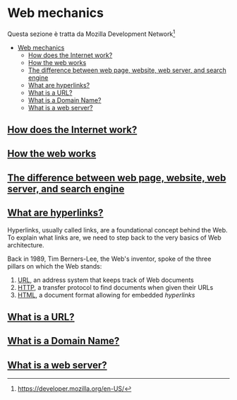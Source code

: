 # Web mechanics

Questa sezione è tratta da Mozilla Development Network[^1]

- [Web mechanics](#web-mechanics)
  - [How does the Internet work?](#how-does-the-internet-work)
  - [How the web works](#how-the-web-works)
  - [The difference between web page, website, web server, and search engine](#the-difference-between-web-page-website-web-server-and-search-engine)
  - [What are hyperlinks?](#what-are-hyperlinks)
  - [What is a URL?](#what-is-a-url)
  - [What is a Domain Name?](#what-is-a-domain-name)
  - [What is a web server?](#what-is-a-web-server)

## [How does the Internet work?](https://developer.mozilla.org/en-US/docs/Learn_web_development/Howto/Web_mechanics/How_does_the_Internet_work)

## [How the web works](https://developer.mozilla.org/en-US/docs/Learn_web_development/Getting_started/Web_standards/How_the_web_works)

## [The difference between web page, website, web server, and search engine](https://developer.mozilla.org/en-US/docs/Learn_web_development/Getting_started/Environment_setup/Browsing_the_web)

## [What are hyperlinks?](https://developer.mozilla.org/en-US/docs/Learn_web_development/Howto/Web_mechanics/What_are_hyperlinks)

Hyperlinks, usually called links, are a foundational concept behind the Web. To explain what links are, we need to step back to the very basics of Web architecture.

Back in 1989, Tim Berners-Lee, the Web's inventor, spoke of the three pillars on which the Web stands:

1. [URL](https://developer.mozilla.org/en-US/docs/Glossary/URL), an address system that keeps track of Web documents
2. [HTTP](https://developer.mozilla.org/en-US/docs/Glossary/HTTP), a transfer protocol to find documents when given their URLs
3. [HTML](https://developer.mozilla.org/en-US/docs/Glossary/HTML), a document format allowing for embedded *hyperlinks*

## [What is a URL?](https://developer.mozilla.org/en-US/docs/Learn_web_development/Howto/Web_mechanics/What_is_a_URL)

## [What is a Domain Name?](https://developer.mozilla.org/en-US/docs/Learn_web_development/Howto/Web_mechanics/What_is_a_domain_name)

## [What is a web server?](https://developer.mozilla.org/en-US/docs/Learn_web_development/Howto/Web_mechanics/What_is_a_web_server)

[^1]: https://developer.mozilla.org/en-US/
